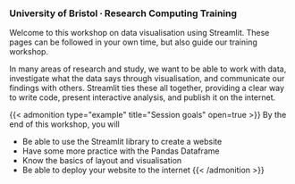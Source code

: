 ### University of Bristol ∙ Research Computing Training

Welcome to this workshop on data visualisation using Streamlit. These pages can be followed in your own time, but also guide our training workshop.

In many areas of research and study, we want to be able to work with data, investigate what the data says through visualisation, and communicate our findings with others. Streamlit ties these all together, providing a clear way to write code, present interactive analysis, and publish it on the internet.

{{< admonition type="example" title="Session goals" open=true >}}
By the end of this workshop, you will
- Be able to use the Streamlit library to create a website
- Have some more practice with the Pandas Dataframe
- Know the basics of layout and visualisation
- Be able to deploy your website to the internet
{{< /admonition >}}




